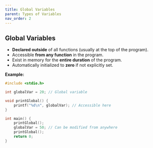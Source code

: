 ```yaml
---
title: Global Variables
parent: Types of Variables
nav_order: 2
---
```


## **Global Variables**

* **Declared outside** of all functions (usually at the top of the program).
* Accessible **from any function** in the program.
* Exist in memory for the **entire duration** of the program.
* Automatically initialized to **zero** if not explicitly set.

**Example:**

```c
#include <stdio.h>

int globalVar = 20; // Global variable

void printGlobal() {
    printf("%d\n", globalVar); // Accessible here
}

int main() {
    printGlobal();
    globalVar = 50; // Can be modified from anywhere
    printGlobal();
    return 0;
}
```

